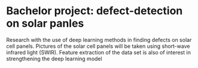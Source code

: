 # Bachelor project: defect-detection on solar panles
 Research with the use of deep learning methods in finding defects on solar cell panels. Pictures of the solar cell panels will be taken using short-wave infrared light (SWIR). Feature extraction of the data set is also of interest in strengthening the deep learning model
